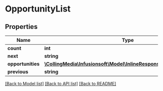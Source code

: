# OpportunityList

## Properties
Name | Type | Description | Notes
------------ | ------------- | ------------- | -------------
**count** | **int** |  | [optional] 
**next** | **string** |  | [optional] 
**opportunities** | [**\CollingMedia\Infusionsoft\Model\InlineResponse2008Opportunities[]**](InlineResponse2008Opportunities.md) |  | [optional] 
**previous** | **string** |  | [optional] 

[[Back to Model list]](../README.md#documentation-for-models) [[Back to API list]](../README.md#documentation-for-api-endpoints) [[Back to README]](../README.md)


